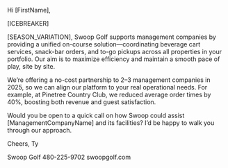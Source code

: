 Hi [FirstName],

[ICEBREAKER]

[SEASON_VARIATION], Swoop Golf supports management companies by providing a unified on-course solution—coordinating beverage cart services, snack-bar orders, and to-go pickups across all properties in your portfolio. Our aim is to maximize efficiency and maintain a smooth pace of play, site by site.

We’re offering a no-cost partnership to 2–3 management companies in 2025, so we can align our platform to your real operational needs. For example, at Pinetree Country Club, we reduced average order times by 40%, boosting both revenue and guest satisfaction.

Would you be open to a quick call on how Swoop could assist [ManagementCompanyName] and its facilities? I’d be happy to walk you through our approach.

Cheers,
Ty

Swoop Golf
480-225-9702
swoopgolf.com
